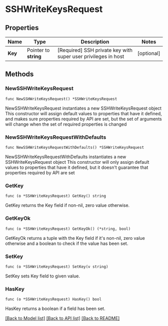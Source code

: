 # SSHWriteKeysRequest


## Properties

Name | Type | Description | Notes
------------ | ------------- | ------------- | -------------
**Key** | Pointer to **string** | [Required] SSH private key with super user privileges in host | [optional] 



## Methods


### NewSSHWriteKeysRequest

`func NewSSHWriteKeysRequest() *SSHWriteKeysRequest`

NewSSHWriteKeysRequest instantiates a new SSHWriteKeysRequest object
This constructor will assign default values to properties that have it defined,
and makes sure properties required by API are set, but the set of arguments
will change when the set of required properties is changed

### NewSSHWriteKeysRequestWithDefaults

`func NewSSHWriteKeysRequestWithDefaults() *SSHWriteKeysRequest`

NewSSHWriteKeysRequestWithDefaults instantiates a new SSHWriteKeysRequest object
This constructor will only assign default values to properties that have it defined,
but it doesn't guarantee that properties required by API are set


### GetKey

`func (o *SSHWriteKeysRequest) GetKey() string`

GetKey returns the Key field if non-nil, zero value otherwise.

### GetKeyOk

`func (o *SSHWriteKeysRequest) GetKeyOk() (*string, bool)`

GetKeyOk returns a tuple with the Key field if it's non-nil, zero value otherwise
and a boolean to check if the value has been set.

### SetKey

`func (o *SSHWriteKeysRequest) SetKey(v string)`

SetKey sets Key field to given value.


### HasKey

`func (o *SSHWriteKeysRequest) HasKey() bool`

HasKey returns a boolean if a field has been set.









[[Back to Model list]](../README.md#documentation-for-models) [[Back to API list]](../README.md#documentation-for-api-endpoints) [[Back to README]](../README.md)



